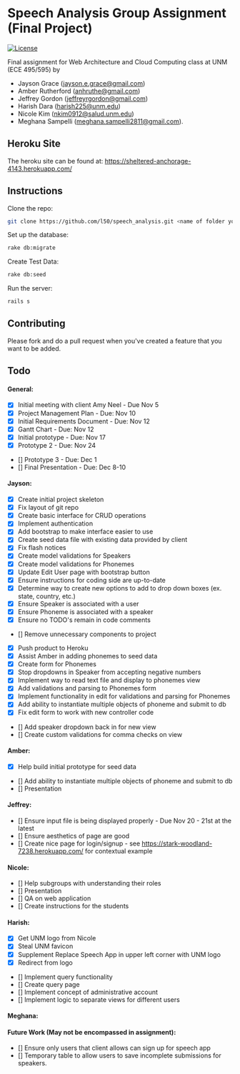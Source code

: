 # Speech Analysis Group Assignment (Final Project)

[![License](http://img.shields.io/:license-mit-blue.svg)](http://doge.mit-license.org)

Final assignment for Web Architecture and Cloud Computing class at UNM (ECE 495/595) by

* Jayson Grace (jayson.e.grace@gmail.com)
* Amber Rutherford (anhruthe@gmail.com)
* Jeffrey Gordon (jeffreyrgordon@gmail.com)
* Harish Dara (harish225@unm.edu)
* Nicole Kim (nkim0912@salud.unm.edu)
* Meghana Sampelli (meghana.sampelli2811@gmail.com).


## Heroku Site
The heroku site can be found at: https://sheltered-anchorage-4143.herokuapp.com/

## Instructions

Clone the repo:
```bash
git clone https://github.com/l50/speech_analysis.git <name of folder you choose> && cd <name of folder you chose>
```
Set up the database:
```bash
rake db:migrate
```
Create Test Data:
```bash
rake db:seed
```
Run the server:
```bash
rails s
```

## Contributing
Please fork and do a pull request when you've created a feature that you want to be added.

## Todo
#### General:
- [x] Initial meeting with client Amy Neel - Due Nov 5
- [x] Project Management Plan - Due: Nov 10
- [x] Initial Requirements Document - Due: Nov 12
- [x] Gantt Chart - Due: Nov 12
- [x] Initial prototype - Due: Nov 17
- [x] Prototype 2 - Due: Nov 24
- [] Prototype 3 - Due: Dec 1
- [] Final Presentation - Due: Dec 8-10

#### Jayson:
- [x] Create initial project skeleton
- [x] Fix layout of git repo
- [x] Create basic interface for CRUD operations
- [x] Implement authentication
- [x] Add bootstrap to make interface easier to use
- [x] Create seed data file with existing data provided by client
- [x] Fix flash notices
- [x] Create model validations for Speakers
- [x] Create model validations for Phonemes
- [x] Update Edit User page with bootstrap button
- [x] Ensure instructions for coding side are up-to-date
- [x] Determine way to create new options to add to drop down boxes (ex. state, country, etc.)
- [x] Ensure Speaker is associated with a user
- [x] Ensure Phoneme is associated with a speaker
- [x] Ensure no TODO's remain in code comments
- [] Remove unnecessary components to project
- [x] Push product to Heroku
- [x] Assist Amber in adding phonemes to seed data 
- [x] Create form for Phonemes
- [x] Stop dropdowns in Speaker from accepting negative numbers
- [x] Implement way to read text file and display to phonemes view
- [x] Add validations and parsing to Phonemes form
- [x] Implement functionality in edit for validations and parsing for Phonemes
- [x] Add ability to instantiate multiple objects of phoneme and submit to db
- [x] Fix edit form to work with new controller code
- [] Add speaker dropdown back in for new view
- [] Create custom validations for comma checks on view

#### Amber:
- [x] Help build initial prototype for seed data
- [] Add ability to instantiate multiple objects of phoneme and submit to db
- [] Presentation

#### Jeffrey:
- [] Ensure input file is being displayed properly - Due Nov 20 - 21st at the latest
- [] Ensure aesthetics of page are good
- [] Create nice page for login/signup - see https://stark-woodland-7238.herokuapp.com/ for contextual example

#### Nicole:
- [] Help subgroups with understanding their roles
- [] Presentation
- [] QA on web application
- [] Create instructions for the students

#### Harish:
- [x] Get UNM logo from Nicole
- [x] Steal UNM favicon
- [x] Supplement Replace Speech App in upper left corner with UNM logo
- [x] Redirect from logo 
- [] Implement query functionality
- [] Create query page
- [] Implement concept of administrative account
- [] Implement logic to separate views for different users

#### Meghana:

#### Future Work (May not be encompassed in assignment):
- [] Ensure only users that client allows can sign up for speech app
- [] Temporary table to allow users to save incomplete submissions for speakers.